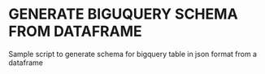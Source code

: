 # GENERATE BIGUQUERY SCHEMA FROM DATAFRAME

Sample script to generate schema for bigquery table in json format from a dataframe
